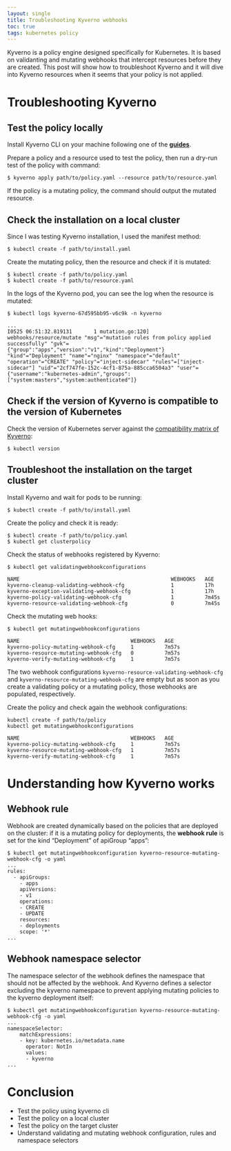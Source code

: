 ```yaml
---
layout: single
title: Troubleshooting Kyverno webhooks
toc: true
tags: kubernetes policy
---
```


Kyverno is a policy engine designed specifically for Kubernetes.
It is based on validanting and mutating webhooks that intercept resources before they are created.
This post will show how to troubleshoot Kyverno and it will dive into Kyverno resources when it seems that your policy is not applied.

# Troubleshooting Kyverno

## Test the policy locally

Install Kyverno CLI on your machine following one of the **[guides](https://kyverno.io/docs/kyverno-cli/#building-and-installing-the-cli)**.

Prepare a policy and a resource used to test the policy, then run a dry-run test of the policy with command:

```console
$ kyverno apply path/to/policy.yaml --resource path/to/resource.yaml
```

If the policy is a mutating policy, the command should output the mutated resource.

## Check the installation on a local cluster

Since I was testing Kyverno installation, I used the manifest method:

```console
$ kubectl create -f path/to/install.yaml
```

Create the mutating policy, then the resource and check if it is mutated:

```console
$ kubectl create -f path/to/policy.yaml
$ kubectl create -f path/to/resource.yaml
```

In the logs of the Kyverno pod, you can see the log when the resource is mutated:

```console
$ kubectl logs kyverno-67d595bb95-v6c9k -n kyverno

...
I0525 06:51:32.819131       1 mutation.go:120] webhooks/resource/mutate "msg"="mutation rules from policy applied successfully" "gvk"={"group":"apps","version":"v1","kind":"Deployment"} "kind"="Deployment" "name"="nginx" "namespace"="default" "operation"="CREATE" "policy"="inject-sidecar" "rules"=["inject-sidecar"] "uid"="2cf747fe-152c-4cf1-875a-885cca6504a3" "user"={"username":"kubernetes-admin","groups":["system:masters","system:authenticated"]}
```

## Check if the version of Kyverno is compatible to the version of Kubernetes

Check the version of Kubernetes server against the [compatibility matrix of Kyverno](https://kyverno.io/docs/installation/#compatibility-matrix):

```console
$ kubectl version
```

## Troubleshoot the installation on the target cluster

Install Kyverno and wait for pods to be running:

```console
$ kubectl create -f path/to/install.yaml
```

Create the policy and check it is ready:

```console
$ kubectl create -f path/to/policy.yaml
$ kubectl get clusterpolicy
```

Check the status of webhooks registered by Kyverno:

```console
$ kubectl get validatingwebhookconfigurations

NAME                                                 WEBHOOKS   AGE
kyverno-cleanup-validating-webhook-cfg               1          17h
kyverno-exception-validating-webhook-cfg             1          17h
kyverno-policy-validating-webhook-cfg                1          7m45s
kyverno-resource-validating-webhook-cfg              0          7m45s
```

Check the mutating web hooks:

```console
$ kubectl get mutatingwebhookconfigurations

NAME                                    WEBHOOKS   AGE
kyverno-policy-mutating-webhook-cfg     1          7m57s
kyverno-resource-mutating-webhook-cfg   0          7m57s
kyverno-verify-mutating-webhook-cfg     1          7m57s
```

The two webhook configurations `kyverno-resource-validating-webhook-cfg` and `kyverno-resource-mutating-webhook-cfg` are empty but as soon as you create a validating policy or a mutating policy, those webhooks are populated, respectively.

Create the policy and check again the webhook configurations:

```console
kubectl create -f path/to/policy
kubectl get mutatingwebhookconfigurations

NAME                                    WEBHOOKS   AGE
kyverno-policy-mutating-webhook-cfg     1          7m57s
kyverno-resource-mutating-webhook-cfg   1          7m57s
kyverno-verify-mutating-webhook-cfg     1          7m57s
```

# Understanding how Kyverno works

## Webhook rule

Webhook are created dynamically based on the policies that are deployed on the cluster: if it is a mutating policy for deployments, the **webhook rule** is set for the kind “Deployment” of apiGroup “apps”:

```console
$ kubectl get mutatingwebhookconfiguration kyverno-resource-mutating-webhook-cfg -o yaml
...
rules:
  - apiGroups:
    - apps
    apiVersions:
    - v1
    operations:
    - CREATE
    - UPDATE
    resources:
    - deployments
    scope: '*'
...
```

## Webhook namespace selector

The namespace selector of the webhook defines the namespace that should not be affected by the webhook. And Kyverno defines a selector excluding the kyverno namespace to prevent applying mutating policies to the kyverno deployment itself:

```console
$ kubectl get mutatingwebhookconfiguration kyverno-resource-mutating-webhook-cfg -o yaml
...
namespaceSelector:
    matchExpressions:
    - key: kubernetes.io/metadata.name
      operator: NotIn
      values:
      - kyverno
...
```

# Conclusion

- Test the policy using kyverno cli
- Test the policy on a local cluster
- Test the policy on the target cluster
- Understand validating and mutating webhook configuration, rules and namespace selectors
